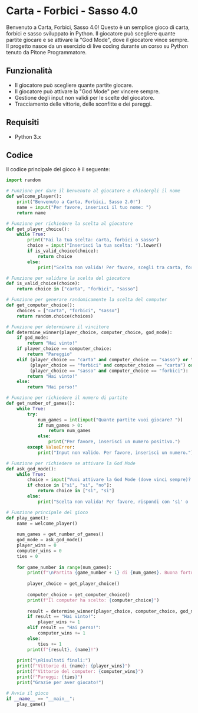 # Carta - Forbici - Sasso 4.0

Benvenuto a Carta, Forbici, Sasso 4.0! Questo è un semplice gioco di carta, forbici e sasso sviluppato in Python. Il giocatore può scegliere quante partite giocare e se attivare la "God Mode", dove il giocatore vince sempre.
Il progetto nasce da un esercizio di live coding durante un corso su Python tenuto da Pitone Programmatore.

## Funzionalità

- Il giocatore può scegliere quante partite giocare.
- Il giocatore può attivare la "God Mode" per vincere sempre.
- Gestione degli input non validi per le scelte del giocatore.
- Tracciamento delle vittorie, delle sconfitte e dei pareggi.

## Requisiti

- Python 3.x

## Codice

Il codice principale del gioco è il seguente:

```python
import random

# Funzione per dare il benvenuto al giocatore e chiedergli il nome
def welcome_player():
    print("Benvenuto a Carta, Forbici, Sasso 2.0!")
    name = input("Per favore, inserisci il tuo nome: ")
    return name

# Funzione per richiedere la scelta al giocatore
def get_player_choice():
    while True:
        print("Fai la tua scelta: carta, forbici o sasso")
        choice = input("Inserisci la tua scelta: ").lower()
        if is_valid_choice(choice):
            return choice
        else:
            print("Scelta non valida! Per favore, scegli tra carta, forbici o sasso.")

# Funzione per validare la scelta del giocatore
def is_valid_choice(choice):
    return choice in ["carta", "forbici", "sasso"]

# Funzione per generare randomicamente la scelta del computer
def get_computer_choice():
    choices = ["carta", "forbici", "sasso"]
    return random.choice(choices)

# Funzione per determinare il vincitore
def determine_winner(player_choice, computer_choice, god_mode):
    if god_mode:
        return "Hai vinto!"
    if player_choice == computer_choice:
        return "Pareggio"
    elif (player_choice == "carta" and computer_choice == "sasso") or \
         (player_choice == "forbici" and computer_choice == "carta") or \
         (player_choice == "sasso" and computer_choice == "forbici"):
        return "Hai vinto!"
    else:
        return "Hai perso!"

# Funzione per richiedere il numero di partite
def get_number_of_games():
    while True:
        try:
            num_games = int(input("Quante partite vuoi giocare? "))
            if num_games > 0:
                return num_games
            else:
                print("Per favore, inserisci un numero positivo.")
        except ValueError:
            print("Input non valido. Per favore, inserisci un numero.")

# Funzione per richiedere se attivare la God Mode
def ask_god_mode():
    while True:
        choice = input("Vuoi attivare la God Mode (dove vinci sempre)? (sì/no): ").lower()
        if choice in ["sì", "si", "no"]:
            return choice in ["sì", "si"]
        else:
            print("Scelta non valida! Per favore, rispondi con 'sì' o 'no'.")

# Funzione principale del gioco
def play_game():
    name = welcome_player()
    
    num_games = get_number_of_games()
    god_mode = ask_god_mode()
    player_wins = 0
    computer_wins = 0
    ties = 0
    
    for game_number in range(num_games):
        print(f"\nPartita {game_number + 1} di {num_games}. Buona fortuna, {name}!")
        
        player_choice = get_player_choice()
        
        computer_choice = get_computer_choice()
        print(f"Il computer ha scelto: {computer_choice}")
        
        result = determine_winner(player_choice, computer_choice, god_mode)
        if result == "Hai vinto!":
            player_wins += 1
        elif result == "Hai perso!":
            computer_wins += 1
        else:
            ties += 1
        print(f"{result}, {name}!")
    
    print("\nRisultati finali:")
    print(f"Vittorie di {name}: {player_wins}")
    print(f"Vittorie del computer: {computer_wins}")
    print(f"Pareggi: {ties}")
    print("Grazie per aver giocato!")

# Avvia il gioco
if __name__ == "__main__":
    play_game()
